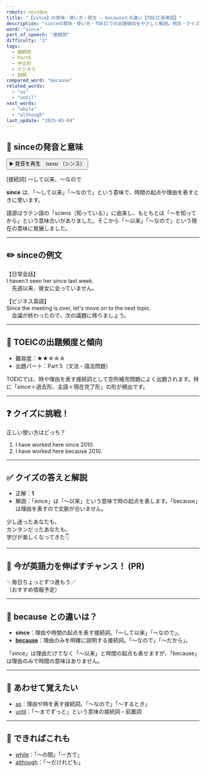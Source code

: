 ```yaml
---
robots: noindex
title: "【since】の意味・使い方・例文 ― becauseとの違い【TOEIC英単語】"
description: "sinceの意味・使い方・TOEICでの出題傾向をやさしく解説。例文・クイズ付きでbecauseとの違いもわかりやすく学べます。"
word: "since"
part_of_speech: "接続詞"
difficulty: "2"
tags:
  - 接続詞
  - Part5
  - 中立的
  - ビジネス
  - 説明
compared_word: "because"
related_words:
  - "as"
  - "until"
next_words:
  - "while"
  - "although"
last_update: "2025-05-04"
---
```


## 🔰 sinceの発音と意味

<button class="play-audio" onclick="playTTS('since')">
  <span class="play-audio-main">
    ▶️ 発音を再生　/sɪns/
  </span>
  <span class="play-audio-sub">
    （シンス）
  </span>
</button>

[接続詞] ～して以来、～なので

**since** は、「～して以来」「～なので」という意味で、時間の起点や理由を表すときに使います。

語源はラテン語の「sciens（知っている）」に由来し、もともとは「～を知ってから」という意味合いがありました。そこから「～以来」「～なので」という現在の意味に発展しました。

---

## ✏️ sinceの例文

【日常会話】  
I haven't seen her since last week.  
　先週以来、彼女に会っていません。

【ビジネス英語】  
Since the meeting is over, let's move on to the next topic.  
　会議が終わったので、次の議題に移りましょう。

---

## 🎯 TOEICの出題頻度と傾向

- 難易度：★★☆☆☆
- 出題パート：Part 5（文法・語法問題）

TOEICでは、時や理由を表す接続詞として空所補充問題によく出題されます。特に「since＋過去形、主語＋現在完了形」の形が頻出です。

---

## ❓ クイズに挑戦！

正しい使い方はどっち？

1. I have worked here since 2010.  
2. I have worked here because 2010.

---

## ✅ クイズの答えと解説

- 正解：**1**
- 解説：「since」は「～以来」という意味で時の起点を表します。「because」は理由を表すので文脈が合いません。

少し迷ったあなたも、  
カンタンだったあなたも、  
学びが楽しくなってきた👇️

---

## 🚀 今が英語力を伸ばすチャンス！ (PR)

<div class="info-center">
＼毎日ちょっとずつ進もう／<br>  
（おすすめ情報予定）
</div>

---

## 🤔  because との違いは？

- **since**：理由や時間の起点を表す接続詞。「～して以来」「～なので」。
- **[because](/because)**：理由のみを明確に説明する接続詞。「～なので」「～だから」。

「since」は理由だけでなく「～以来」と時間の起点も表せますが、「because」は理由のみで時間の意味はありません。

---

## 🧩 あわせて覚えたい

- [as](/as)：理由や時を表す接続詞。「～なので」「～するとき」
- [until](/until)：「～までずっと」という意味の接続詞・前置詞

---

## 📖 できればこれも

- [while](/while)：「～の間」「一方で」
- [although](/although)：「～だけれども」

<!-- cvid: aid43_bid11 -->

